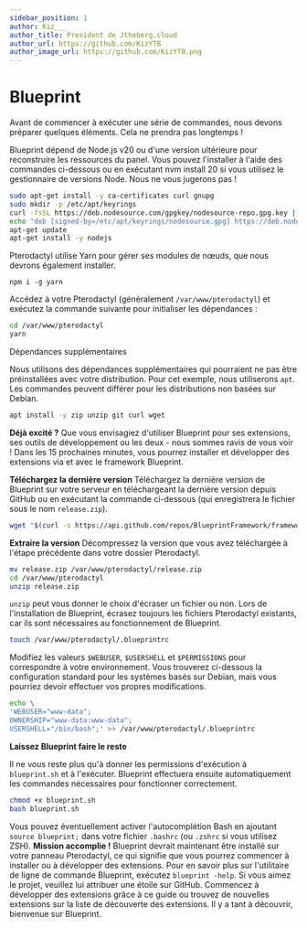 ```yaml
---
sidebar_position: 1
author: Kiz___
author_title: President de Jtheberg.cloud
author_url: https://github.com/KizYTB
author_image_url: https://github.com/KizYTB.png
---
```


# Blueprint

Avant de commencer à exécuter une série de commandes, nous devons préparer quelques éléments. Cela ne prendra pas longtemps !

Blueprint dépend de Node.js v20 ou d'une version ultérieure pour reconstruire les ressources du panel. Vous pouvez l'installer à l'aide des commandes ci-dessous ou en exécutant nvm install 20 si vous utilisez le gestionnaire de versions Node. Nous ne vous jugerons pas !

```bash
sudo apt-get install -y ca-certificates curl gnupg
sudo mkdir -p /etc/apt/keyrings
curl -fsSL https://deb.nodesource.com/gpgkey/nodesource-repo.gpg.key | sudo gpg --dearmor -o /etc/apt/keyrings/nodesource.gpg
echo "deb [signed-by=/etc/apt/keyrings/nodesource.gpg] https://deb.nodesource.com/node_20.x nodistro main" | tee /etc/apt/sources.list.d/nodesource.list
apt-get update
apt-get install -y nodejs
```

Pterodactyl utilise Yarn pour gérer ses modules de nœuds, que nous devrons également installer.

```wasm
npm i -g yarn
```

Accédez à votre Pterodactyl (généralement `/var/www/pterodactyl`) et exécutez la commande suivante pour initialiser les dépendances :

```bash
cd /var/www/pterodactyl
yarn
```

Dépendances supplémentaires

Nous utilisons des dépendances supplémentaires qui pourraient ne pas être préinstallées avec votre distribution. Pour cet exemple, nous utiliserons `apt`. Les commandes peuvent différer pour les distributions non basées sur Debian.

```bash
apt install -y zip unzip git curl wget
```

**Déjà excité ?** Que vous envisagiez d'utiliser Blueprint pour ses extensions, ses outils de développement ou les deux - nous sommes ravis de vous voir ! Dans les 15 prochaines minutes, vous pourrez installer et développer des extensions via et avec le framework Blueprint.

**Téléchargez la dernière version** Téléchargez la dernière version de Blueprint sur votre serveur en téléchargeant la dernière version depuis GitHub ou en exécutant la commande ci-dessous (qui enregistrera le fichier sous le nom `release.zip`).

```bash
wget "$(curl -s https://api.github.com/repos/BlueprintFramework/framework/releases/latest | grep 'browser_download_url' | cut -d '"' -f 4)" -O release.zip
```

**Extraire la version** Décompressez la version que vous avez téléchargée à l'étape précédente dans votre dossier Pterodactyl.

```bash
mv release.zip /var/www/pterodactyl/release.zip
cd /var/www/pterodactyl
unzip release.zip
```

`unzip` peut vous donner le choix d'écraser un fichier ou non. Lors de l'installation de Blueprint, écrasez toujours les fichiers Pterodactyl existants, car ils sont nécessaires au fonctionnement de Blueprint.

```bash
touch /var/www/pterodactyl/.blueprintrc
```

Modifiez les valeurs `$WEBUSER`, `$USERSHELL` et `$PERMISSIONS` pour correspondre à votre environnement. Vous trouverez ci-dessous la configuration standard pour les systèmes basés sur Debian, mais vous pourriez devoir effectuer vos propres modifications.

```bash
echo \
'WEBUSER="www-data";
OWNERSHIP="www-data:www-data";
USERSHELL="/bin/bash";' >> /var/www/pterodactyl/.blueprintrc
```

**Laissez Blueprint faire le reste**

&#x20;Il ne vous reste plus qu'à donner les permissions d'exécution à `blueprint.sh` et à l'exécuter. Blueprint effectuera ensuite automatiquement les commandes nécessaires pour fonctionner correctement.

```bash
chmod +x blueprint.sh
bash blueprint.sh
```

Vous pouvez éventuellement activer l'autocomplétion Bash en ajoutant `source blueprint;` dans votre fichier `.bashrc` (ou `.zshrc` si vous utilisez ZSH). **Mission accomplie !** Blueprint devrait maintenant être installé sur votre panneau Pterodactyl, ce qui signifie que vous pourrez commencer à installer ou à développer des extensions. Pour en savoir plus sur l'utilitaire de ligne de commande Blueprint, exécutez `blueprint -help`. Si vous aimez le projet, veuillez lui attribuer une étoile sur GitHub. Commencez à développer des extensions grâce à ce guide ou trouvez de nouvelles extensions sur la liste de découverte des extensions. Il y a tant à découvrir, bienvenue sur Blueprint.
